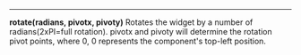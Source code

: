 <a name="rotate"><h3 style="padding-top: 40px; margin-top: 40px;"></h3></a>
_____________________________
**rotate(radians, pivotx, pivoty)** Rotates the widget by a number of radians(2xPI=full rotation). pivotx and pivoty will determine the rotation pivot points, where 0, 0 represents the component's top-left position.